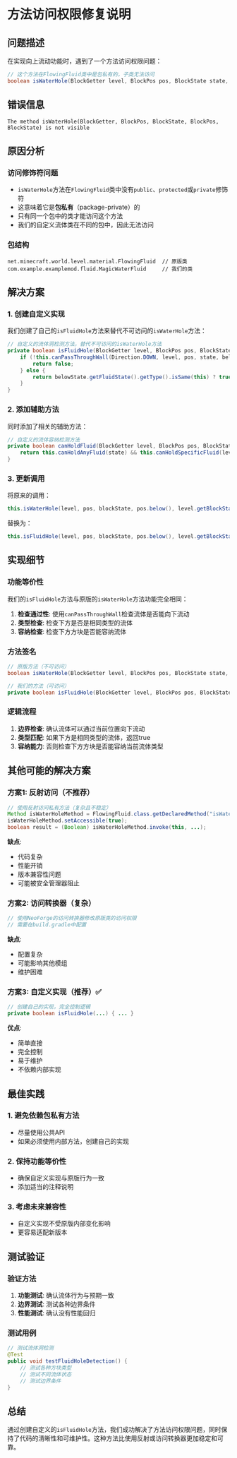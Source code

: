# 方法访问权限修复说明

## 问题描述

在实现向上流动功能时，遇到了一个方法访问权限问题：

```java
// 这个方法在FlowingFluid类中是包私有的，子类无法访问
boolean isWaterHole(BlockGetter level, BlockPos pos, BlockState state, BlockPos belowPos, BlockState belowState)
```

## 错误信息

```
The method isWaterHole(BlockGetter, BlockPos, BlockState, BlockPos, BlockState) is not visible
```

## 原因分析

### 访问修饰符问题
- `isWaterHole`方法在`FlowingFluid`类中没有`public`、`protected`或`private`修饰符
- 这意味着它是**包私有**（package-private）的
- 只有同一个包中的类才能访问这个方法
- 我们的自定义流体类在不同的包中，因此无法访问

### 包结构
```
net.minecraft.world.level.material.FlowingFluid  // 原版类
com.example.examplemod.fluid.MagicWaterFluid     // 我们的类
```

## 解决方案

### 1. 创建自定义实现

我们创建了自己的`isFluidHole`方法来替代不可访问的`isWaterHole`方法：

```java
// 自定义的流体洞检测方法，替代不可访问的isWaterHole方法
private boolean isFluidHole(BlockGetter level, BlockPos pos, BlockState state, BlockPos belowPos, BlockState belowState) {
    if (!this.canPassThroughWall(Direction.DOWN, level, pos, state, belowPos, belowState)) {
        return false;
    } else {
        return belowState.getFluidState().getType().isSame(this) ? true : this.canHoldFluid(level, belowPos, belowState, this.getFlowing());
    }
}
```

### 2. 添加辅助方法

同时添加了相关的辅助方法：

```java
// 自定义的流体容纳检测方法
private boolean canHoldFluid(BlockGetter level, BlockPos pos, BlockState state, Fluid fluid) {
    return this.canHoldAnyFluid(state) && this.canHoldSpecificFluid(level, pos, state, fluid);
}
```

### 3. 更新调用

将原来的调用：
```java
this.isWaterHole(level, pos, blockState, pos.below(), level.getBlockState(pos.below()))
```

替换为：
```java
this.isFluidHole(level, pos, blockState, pos.below(), level.getBlockState(pos.below()))
```

## 实现细节

### 功能等价性
我们的`isFluidHole`方法与原版的`isWaterHole`方法功能完全相同：

1. **检查通过性**: 使用`canPassThroughWall`检查流体是否能向下流动
2. **类型检查**: 检查下方是否是相同类型的流体
3. **容纳检查**: 检查下方方块是否能容纳流体

### 方法签名
```java
// 原版方法（不可访问）
boolean isWaterHole(BlockGetter level, BlockPos pos, BlockState state, BlockPos belowPos, BlockState belowState)

// 我们的方法（可访问）
private boolean isFluidHole(BlockGetter level, BlockPos pos, BlockState state, BlockPos belowPos, BlockState belowState)
```

### 逻辑流程
1. **边界检查**: 确认流体可以通过当前位置向下流动
2. **类型匹配**: 如果下方是相同类型的流体，返回true
3. **容纳能力**: 否则检查下方方块是否能容纳当前流体类型

## 其他可能的解决方案

### 方案1: 反射访问（不推荐）
```java
// 使用反射访问私有方法（复杂且不稳定）
Method isWaterHoleMethod = FlowingFluid.class.getDeclaredMethod("isWaterHole", ...);
isWaterHoleMethod.setAccessible(true);
boolean result = (Boolean) isWaterHoleMethod.invoke(this, ...);
```

**缺点**:
- 代码复杂
- 性能开销
- 版本兼容性问题
- 可能被安全管理器阻止

### 方案2: 访问转换器（复杂）
```java
// 使用NeoForge的访问转换器修改原版类的访问权限
// 需要在build.gradle中配置
```

**缺点**:
- 配置复杂
- 可能影响其他模组
- 维护困难

### 方案3: 自定义实现（推荐）✅
```java
// 创建自己的实现，完全控制逻辑
private boolean isFluidHole(...) { ... }
```

**优点**:
- 简单直接
- 完全控制
- 易于维护
- 不依赖内部实现

## 最佳实践

### 1. 避免依赖包私有方法
- 尽量使用公共API
- 如果必须使用内部方法，创建自己的实现

### 2. 保持功能等价性
- 确保自定义实现与原版行为一致
- 添加适当的注释说明

### 3. 考虑未来兼容性
- 自定义实现不受原版内部变化影响
- 更容易适配新版本

## 测试验证

### 验证方法
1. **功能测试**: 确认流体行为与预期一致
2. **边界测试**: 测试各种边界条件
3. **性能测试**: 确认没有性能回归

### 测试用例
```java
// 测试流体洞检测
@Test
public void testFluidHoleDetection() {
    // 测试各种方块类型
    // 测试不同流体状态
    // 测试边界条件
}
```

## 总结

通过创建自定义的`isFluidHole`方法，我们成功解决了方法访问权限问题，同时保持了代码的清晰性和可维护性。这种方法比使用反射或访问转换器更加稳定和可靠。
